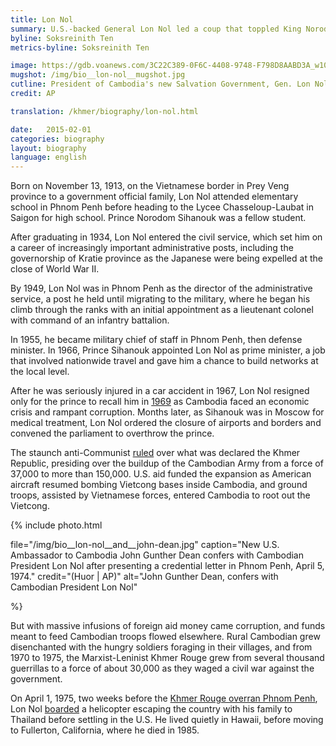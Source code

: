 ```yaml
---
title: Lon Nol
summary: U.S.-backed General Lon Nol led a coup that toppled King Norodom Sihanouk, before being forced out of the country by the Khmer Rouge in 1975.
byline: Soksreinith Ten
metrics-byline: Soksreinith Ten

image: https://gdb.voanews.com/3C22C389-0F6C-4408-9748-F798D8AABD3A_w1023_s.jpg
mugshot: /img/bio__lon-nol__mugshot.jpg
cutline: President of Cambodia's new Salvation Government, Gen. Lon Nol, reads a statement telling mass rally today that Cambodia will become a republic in near future, Phnom Penh, April 11, 1970.
credit: AP

translation: /khmer/biography/lon-nol.html

date:   2015-02-01
categories: biography
layout: biography
language: english
---
```



Born on November 13, 1913, on the Vietnamese border in Prey Veng province to a government official family, Lon Nol attended elementary school in Phnom Penh before heading to the Lycee Chasseloup-Laubat in Saigon for high school. Prince Norodom Sihanouk was a fellow student.

After graduating in 1934, Lon Nol entered the civil service, which set him on a career of increasingly important administrative posts, including the governorship of Kratie province as the Japanese were being expelled at the close of World War II.

By 1949, Lon Nol was in Phnom Penh as the director of the administrative service, a post he held until migrating to the military, where he began his climb through the ranks with an initial appointment as a lieutenant colonel with command of an infantry battalion.

In 1955, he became military chief of staff in Phnom Penh, then defense minister. In 1966, Prince Sihanouk appointed Lon Nol as prime minister, a job that involved nationwide travel and gave him a chance to build networks at the local level. 

After he was seriously injured in a car accident in 1967, Lon Nol resigned only for the prince to recall him in <a href="#march_1970" class="trigger__factbox">1969</a> as Cambodia faced an economic crisis and rampant corruption. Months later, as Sihanouk was in Moscow for medical treatment, Lon Nol ordered the closure of airports and borders and convened the parliament to overthrow the prince. 

The staunch anti-Communist [ruled](http://articles.latimes.com/1985-11-18/news/mn-7294_1_lon-nol-cambodians) over what was declared the Khmer Republic, presiding over the buildup of the Cambodian Army from a force of 37,000 to more than 150,000. U.S. aid funded the expansion as American aircraft resumed bombing Vietcong bases inside Cambodia, and ground troops, assisted by Vietnamese forces, entered Cambodia to root out the Vietcong.



{% include photo.html

file="/img/bio__lon-nol__and__john-dean.jpg"
caption="New U.S. Ambassador to Cambodia John Gunther Dean confers with Cambodian President Lon Nol after presenting a credential letter in Phnom Penh, April 5, 1974."
credit="(Huor | AP)"
alt="John Gunther Dean, confers with Cambodian President Lon Nol"

%}



But with massive infusions of foreign aid money came corruption, and funds meant to feed Cambodian troops flowed elsewhere. Rural Cambodian grew disenchanted with the hungry soldiers foraging in their villages, and from 1970 to 1975, the Marxist-Leninist Khmer Rouge grew from several thousand guerrillas to a force of about 30,000 as they waged a civil war against the government. 

On April 1, 1975, two weeks before the <a href="#april_17_1975" class="trigger__factbox">Khmer Rouge overran Phnom Penh</a>, Lon Nol [boarded](https://www.cambodiadaily.com/news/inside-view-lon-nols-helicopter-exit-ahead-of-khmer-rouge-55630/) a helicopter escaping the country with his family to Thailand before settling in the U.S. He lived quietly in Hawaii, before moving to Fullerton, California, where he died in 1985.
